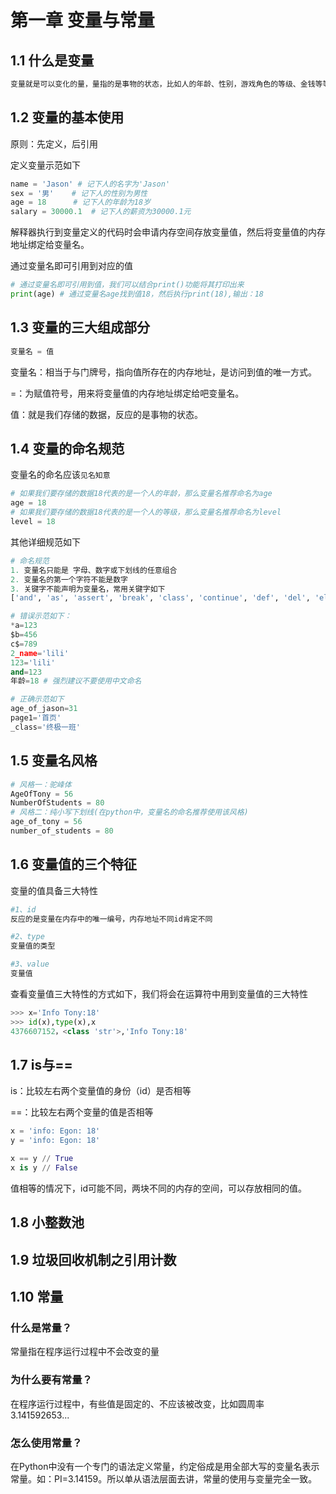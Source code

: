 # 第一章 变量与常量

## 1.1 什么是变量

```python
变量就是可以变化的量，量指的是事物的状态，比如人的年龄、性别，游戏角色的等级、金钱等等
```

## 1.2 变量的基本使用

原则：先定义，后引用

定义变量示范如下

```python
name = 'Jason' # 记下人的名字为'Jason'
sex = '男'    # 记下人的性别为男性
age = 18      # 记下人的年龄为18岁
salary = 30000.1  # 记下人的薪资为30000.1元
```

解释器执行到变量定义的代码时会申请内存空间存放变量值，然后将变量值的内存地址绑定给变量名。

通过变量名即可引用到对应的值

```python
# 通过变量名即可引用到值，我们可以结合print()功能将其打印出来
print(age) # 通过变量名age找到值18，然后执行print(18),输出：18
```

## 1.3 变量的三大组成部分

```python
变量名 = 值
```

变量名：相当于与门牌号，指向值所存在的内存地址，是访问到值的唯一方式。

=：为赋值符号，用来将变量值的内存地址绑定给吧变量名。

值：就是我们存储的数据，反应的是事物的状态。

## 1.4 变量的命名规范

变量名的命名应该`见名知意`

```python
# 如果我们要存储的数据18代表的是一个人的年龄，那么变量名推荐命名为age
age = 18 
# 如果我们要存储的数据18代表的是一个人的等级，那么变量名推荐命名为level
level = 18
```

其他详细规范如下

```python
# 命名规范
1. 变量名只能是 字母、数字或下划线的任意组合
2. 变量名的第一个字符不能是数字
3. 关键字不能声明为变量名，常用关键字如下
['and', 'as', 'assert', 'break', 'class', 'continue', 'def', 'del', 'elif', 'else', 'except', 'exec', 'finally', 'for', 'from','global', 'if', 'import', 'in', 'is', 'lambda', 'not', 'or', 'pass', 'print', 'raise', 'return', 'try', 'while', 'with', 'yield']

# 错误示范如下：
*a=123
$b=456
c$=789
2_name='lili'
123='lili'
and=123
年龄=18 # 强烈建议不要使用中文命名

# 正确示范如下
age_of_jason=31
page1='首页'
_class='终极一班'
```

## 1.5 变量名风格

```python
# 风格一：驼峰体
AgeOfTony = 56 
NumberOfStudents = 80
# 风格二：纯小写下划线(在python中，变量名的命名推荐使用该风格)
age_of_tony = 56 
number_of_students = 80
```

## 1.6 变量值的三个特征

变量的值具备三大特性

```python
#1、id
反应的是变量在内存中的唯一编号，内存地址不同id肯定不同

#2、type
变量值的类型

#3、value
变量值
```

查看变量值三大特性的方式如下，我们将会在运算符中用到变量值的三大特性

```python
>>> x='Info Tony:18'
>>> id(x),type(x),x
4376607152，<class 'str'>,'Info Tony:18'
```

## 1.7 is与==

is：比较左右两个变量值的身份（id）是否相等

==：比较左右两个变量的值是否相等

```python
x = 'info: Egon: 18'
y = 'info: Egon: 18'

x == y // True
x is y // False

```

值相等的情况下，id可能不同，两块不同的内存的空间，可以存放相同的值。

## 1.8 小整数池



## 1.9 垃圾回收机制之引用计数

## 1.10 常量

### 什么是常量？

常量指在程序运行过程中不会改变的量

### 为什么要有常量？

在程序运行过程中，有些值是固定的、不应该被改变，比如圆周率 3.141592653...

### 怎么使用常量？

在Python中没有一个专门的语法定义常量，约定俗成是用全部大写的变量名表示常量。如：PI=3.14159。所以单从语法层面去讲，常量的使用与变量完全一致。



